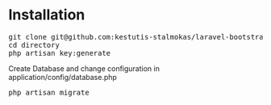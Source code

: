 Installation
============

<pre>
git clone git@github.com:kestutis-stalmokas/laravel-bootstrap.git directory
cd directory
php artisan key:generate
</pre>

Create Database and change configuration in application/config/database.php

<pre>
php artisan migrate
</pre>
